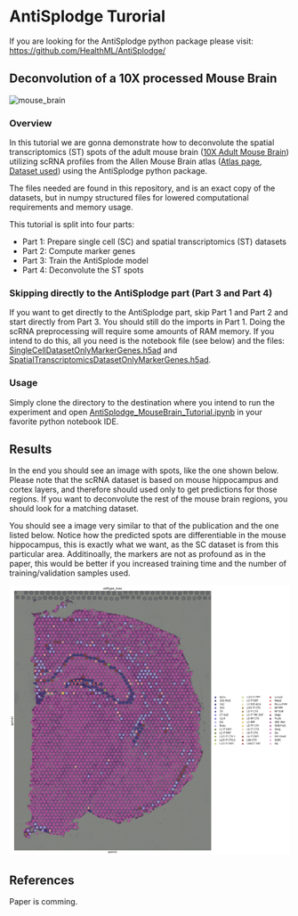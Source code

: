 # AntiSplodge Turorial 

If you are looking for the AntiSplodge python package please visit: https://github.com/HealthML/AntiSplodge/

## Deconvolution of a 10X processed Mouse Brain

![mouse_brain](https://github.com/HealthML/AntiSplodge_Turorial/blob/main/MouseBrain.png "MouseBrain.png")

### Overview

In this tutorial we are gonna demonstrate how to deconvolute the spatial transcriptomics (ST) spots of the adult mouse brain ([10X Adult Mouse Brain](https://support.10xgenomics.com/spatial-gene-expression/datasets/1.1.0/V1_Adult_Mouse_Brain)) utilizing scRNA profiles from the Allen Mouse Brain atlas ([Atlas page](https://portal.brain-map.org/atlases-and-data/rnaseq), [Dataset used](https://portal.brain-map.org/atlases-and-data/rnaseq/mouse-whole-cortex-and-hippocampus-smart-seq)) using the AntiSplodge python package. 

The files needed are found in this repository, and is an exact copy of the datasets, but in numpy structured files for lowered computational requirements and memory usage.

This tutorial is split into four parts:

- Part 1: Prepare single cell (SC) and spatial transcriptomics (ST) datasets
- Part 2: Compute marker genes
- Part 3: Train the AntiSplode model
- Part 4: Deconvolute the ST spots

### Skipping directly to the AntiSplodge part (Part 3 and Part 4)
If you want to get directly to the AntiSplodge part, skip Part 1 and Part 2 and start directly from Part 3. You should still do the imports in Part 1. Doing the scRNA preprocessing will require some amounts of RAM memory. If you intend to do this, all you need is the notebook file (see below) and the files: [SingleCellDatasetOnlyMarkerGenes.h5ad](SingleCellDatasetOnlyMarkerGenes.h5ad) and [SpatialTranscriptomicsDatasetOnlyMarkerGenes.h5ad](SpatialTranscriptomicsDatasetOnlyMarkerGenes.h5ad). 


### Usage

Simply clone the directory to the destination where you intend to run the experiment and open [AntiSplodge_MouseBrain_Tutorial.ipynb](AntiSplodge_MouseBrain_Tutorial.ipynb) in your favorite python notebook IDE.
## Results

In the end you should see an image with spots, like the one shown below. Please note that the scRNA dataset is based on mouse hippocampus and cortex layers, and therefore should used only to get predictions for those regions. If you want to deconvolute the rest of the mouse brain regions, you should look for a matching dataset. 

You should see a image very similar to that of the publication and the one listed below. Notice how the predicted spots are differentiable in the mouse hippocampus, this is exactly what we want, as the SC dataset is from this particular area. Additinoally, the markers are not as profound as in the paper, this would be better if you increased training time and the number of training/validation samples used.

![mouse_brain](https://github.com/HealthML/AntiSplodge_Turorial/blob/main/showMouseBrainPredictions.png "MouseBrainPredictions.png")

## References

Paper is comming.
